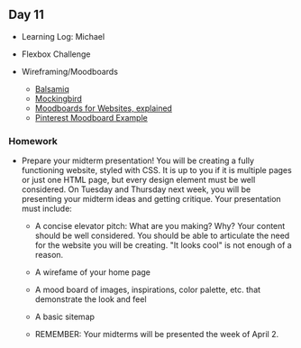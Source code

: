 ## Day 11

* Learning Log: Michael

* Flexbox Challenge

* Wireframing/Moodboards
    
    * [Balsamiq](https://balsamiq.com/)
    * [Mockingbird](https://gomockingbird.com/home)
    * [Moodboards for Websites, explained](https://www.smartbugmedia.com/blog/what-is-a-mood-board-and-how-can-it-influence-my-website-design)
    * [Pinterest Moodboard Example](https://www.pinterest.com/pin/331999803756049839/)
    

### Homework

* Prepare your midterm presentation! You will be creating a fully functioning website, styled with CSS. It is up to you if it is multiple pages or just one HTML page, but every design element must be well considered. On Tuesday and Thursday next week, you will be presenting your midterm ideas and getting critique. Your presentation must include:

    * A concise elevator pitch: What are you making? Why? Your content should be well considered. You should be able to articulate the need for the website you will be creating. "It looks cool" is not enough of a reason.
    
    * A wirefame of your home page
    
    * A mood board of images, inspirations, color palette, etc. that demonstrate the look and feel
    
    * A basic sitemap
    
    * REMEMBER: Your midterms will be presented the week of April 2.